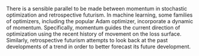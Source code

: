---
---

There is a sensible parallel to be made between momentum in stochastic optimization and retrospective futurism. In machine learning, some families of optimizers, including the popular Adam optimizer, incorporate a dynamic of momentum. Specifically, momentum guides the current direction of optimization using the recent history of movement on the loss surface. Similarly, retrospective futurism attempts to look back at the past developments of a trend in order to better forecast its future development. 